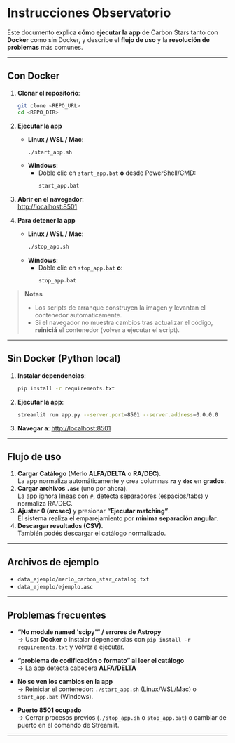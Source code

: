 # Instrucciones Observatorio

Este documento explica **cómo ejecutar la app** de Carbon Stars tanto con **Docker** como sin Docker, y describe el **flujo de uso** y la **resolución de problemas** más comunes.

---

## Con Docker 

1. **Clonar el repositorio**:
   ```bash
   git clone <REPO_URL>
   cd <REPO_DIR>
   ```

2. **Ejecutar la app**  
   - **Linux / WSL / Mac**:
     ```bash
     ./start_app.sh
     ```
   - **Windows**:
     - Doble clic en `start_app.bat` **o** desde PowerShell/CMD:
       ```bat
       start_app.bat
       ```

3. **Abrir en el navegador**:  
   <http://localhost:8501>

4. **Para detener la app**  
   - **Linux / WSL / Mac**:
     ```bash
     ./stop_app.sh
     ```
   - **Windows**:
     - Doble clic en `stop_app.bat` **o**:
       ```bat
       stop_app.bat
       ```

> **Notas**  
> - Los scripts de arranque construyen la imagen y levantan el contenedor automáticamente.  
> - Si el navegador no muestra cambios tras actualizar el código, **reiniciá** el contenedor (volver a ejecutar el script).

---

## Sin Docker (Python local)

1. **Instalar dependencias**:
   ```bash
   pip install -r requirements.txt
   ```

2. **Ejecutar la app**:
   ```bash
   streamlit run app.py --server.port=8501 --server.address=0.0.0.0
   ```

3. **Navegar a**: <http://localhost:8501>

---

## Flujo de uso

1. **Cargar Catálogo** (Merlo **ALFA/DELTA** o **RA/DEC**).  
   La app normaliza automáticamente y crea columnas **`ra`** y **`dec`** en **grados**.
2. **Cargar archivos `.asc`** (uno por ahora).  
   La app ignora líneas con `#`, detecta separadores (espacios/tabs) y normaliza RA/DEC.
3. **Ajustar** **θ (arcsec)** y presionar **“Ejecutar matching”**.  
   El sistema realiza el emparejamiento por **mínima separación angular**.
4. **Descargar resultados (CSV)**.  
   También podés descargar el catálogo normalizado.

---

## Archivos de ejemplo

- `data_ejemplo/merlo_carbon_star_catalog.txt`
- `data_ejemplo/ejemplo.asc`

---

## Problemas frecuentes

- **“No module named 'scipy'” / errores de Astropy**  
  → Usar **Docker** o instalar dependencias con `pip install -r requirements.txt` y volver a ejecutar.

- **“problema de codificación o formato” al leer el catálogo**  
  → La app detecta cabecera **ALFA/DELTA**

- **No se ven los cambios en la app**  
  → Reiniciar el contenedor: `./start_app.sh` (Linux/WSL/Mac) o `start_app.bat` (Windows).

- **Puerto 8501 ocupado**  
  → Cerrar procesos previos (`./stop_app.sh` o `stop_app.bat`) o cambiar de puerto en el comando de Streamlit.

---
